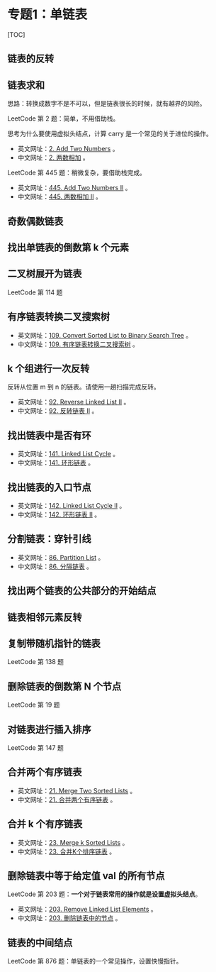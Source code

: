 # 专题1：单链表

[TOC]

## 链表的反转

## 链表求和

思路：转换成数字不是不可以，但是链表很长的时候，就有越界的风险。

LeetCode 第 2 题：简单，不用借助栈。

思考为什么要使用虚拟头结点，计算 carry 是一个常见的关于进位的操作。

+ 英文网址：[2. Add Two Numbers](https://leetcode.com/problems/add-two-numbers/description/)  。
+ 中文网址：[2. 两数相加](https://leetcode-cn.com/problems/add-two-numbers/description/)  。

LeetCode 第 445 题：稍微复杂，要借助栈完成。

+ 英文网址：[445. Add Two Numbers II](https://leetcode.com/problems/add-two-numbers-ii/description/)  。
+ 中文网址：[445. 两数相加 II](https://leetcode-cn.com/problems/add-two-numbers-ii/description/)  。


## 奇数偶数链表

## 找出单链表的倒数第 k 个元素


## 二叉树展开为链表    

LeetCode 第 114 题

## 有序链表转换二叉搜索树  

+ 英文网址：[109. Convert Sorted List to Binary Search Tree](https://leetcode.com/problems/convert-sorted-list-to-binary-search-tree/description/)  。
+ 中文网址：[109. 有序链表转换二叉搜索树](https://leetcode-cn.com/problems/convert-sorted-list-to-binary-search-tree/description/)  。  

## k 个组进行一次反转

反转从位置 m 到 n 的链表。请使用一趟扫描完成反转。

+ 英文网址：[92. Reverse Linked List II](https://leetcode.com/problems/reverse-linked-list-ii/description/)  。
+ 中文网址：[92. 反转链表 II](https://leetcode-cn.com/problems/reverse-linked-list-ii/description/)  。

## 找出链表中是否有环

+ 英文网址：[141. Linked List Cycle](https://leetcode.com/problems/linked-list-cycle/description/)  。
+ 中文网址：[141. 环形链表](https://leetcode-cn.com/problems/linked-list-cycle/description/)  。

## 找出链表的入口节点

+ 英文网址：[142. Linked List Cycle II](https://leetcode.com/problems/linked-list-cycle-ii/description/)  。
+ 中文网址：[142. 环形链表 II](https://leetcode-cn.com/problems/linked-list-cycle-ii/description/)  。

## 分割链表：穿针引线

+ 英文网址：[86. Partition List](https://leetcode.com/problems/partition-list/description/)  。
+ 中文网址：[86. 分隔链表](https://leetcode-cn.com/problems/partition-list/description/)  。

## 找出两个链表的公共部分的开始结点

## 链表相邻元素反转

## 复制带随机指针的链表

LeetCode 第 138 题

##  删除链表的倒数第 N 个节点 

LeetCode 第 19 题 


##  对链表进行插入排序   

LeetCode 第 147 题 

## 合并两个有序链表

+ 英文网址：[21. Merge Two Sorted Lists](https://leetcode.com/problems/merge-two-sorted-lists/description/)  。
+ 中文网址：[21. 合并两个有序链表](https://leetcode-cn.com/problems/merge-two-sorted-lists/description/)  。

## 合并 k 个有序链表

+ 英文网址：[23. Merge k Sorted Lists](https://leetcode.com/problems/merge-k-sorted-lists/description/)  。
+ 中文网址：[23. 合并K个排序链表](https://leetcode-cn.com/problems/merge-k-sorted-lists/description/)  。


## 删除链表中等于给定值 val 的所有节点

LeetCode 第 203 题：**一个对于链表常用的操作就是设置虚拟头结点**。
+ 英文网址：[203. Remove Linked List Elements](https://leetcode.com/problems/remove-linked-list-elements/description/)  。
+ 中文网址：[203. 删除链表中的节点](https://leetcode-cn.com/problems/remove-linked-list-elements/description/)  。

## 链表的中间结点

LeetCode 第 876 题：单链表的一个常见操作，设置快慢指针。
